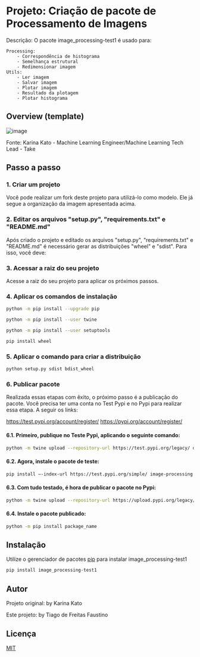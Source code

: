 # Projeto: Criação de pacote de Processamento de Imagens

Descrição: O pacote image_processing-test1 é usado para:
>
	Processing:
		- Correspondência de histograma
		- Semelhança estrutural
		- Redimensionar imagem
	Utils:
		- Ler imagem
		- Salvar imagem
		- Plotar imagem
		- Resultado da plotagem
		- Plotar histograma
## Overview (template)

![image](https://user-images.githubusercontent.com/53586684/192152925-fc3e9713-f07a-4bf9-befb-828fd46e7c0d.png)

Fonte: Karina Kato - Machine Learning Engineer/Machine Learning Tech Lead - Take

## Passo a passo
### 1. Criar um projeto
Você pode realizar um fork deste projeto para utilizá-lo como modelo. Ele já segue a organização da imagem apresentada acima.

### 2. Editar os arquivos "setup.py", "requirements.txt" e "README.md"
Após criado o projeto e editado os arquivos "setup.py", "requirements.txt" e "README.md" é necessário gerar as distribuições "wheel" e "sdist".
Para isso, você deve:

### 3. Acessar a raiz do seu projeto
Acesse a raiz do seu projeto para aplicar os próximos passos.

### 4. Aplicar os comandos de instalação
``` bash
python -m pip install --upgrade pip
```
``` bash
python -m pip install --user twine
```
``` bash
python -m pip install --user setuptools
```
``` bash
pip install wheel
````

### 5. Aplicar o comando para criar a distribuição
``` bash
python setup.py sdist bdist_wheel
```
### 6. Publicar pacote
Realizada essas etapas com êxito, o próximo passo é a publicação do pacote.
Você precisa ter uma conta no Test Pypi e no Pypi para realizar essa etapa. A seguir os links:

https://test.pypi.org/account/register/
https://pypi.org/account/register/

#### 6.1. Primeiro, publique no Teste Pypi, aplicando o seguinte comando:
``` bash
python -m twine upload --repository-url https://test.pypi.org/legacy/ dist/*
```
#### 6.2. Agora, instale o pacote de teste:
```bash
pip install –-index-url https://test.pypi.org/simple/ image-processing
```
#### 6.3. Com tudo testado, é hora de publicar o pacote no Pypi:
```bash
python -m twine upload --repository-url https://upload.pypi.org/legacy/ dist/*
```
#### 6.4. Instale o pacote publicado:
```bash
python -m pip install package_name
```

## Instalação

Utilize o gerenciador de pacotes [pip](https://pip.pypa.io/en/stable/) para instalar image_processing-test1

```bash
pip install image_processing-test1
```

## Autor

Projeto original: by Karina Kato

Este projeto: by Tiago de Freitas Faustino

## Licença
[MIT](https://choosealicense.com/licenses/mit/)
